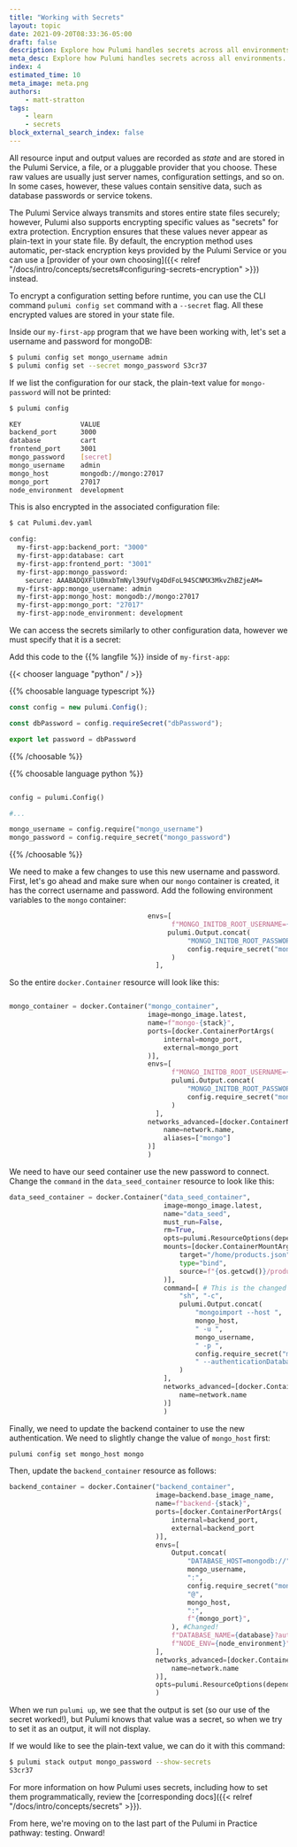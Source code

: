 ```yaml
---
title: "Working with Secrets"
layout: topic
date: 2021-09-20T08:33:36-05:00
draft: false
description: Explore how Pulumi handles secrets across all environments.
meta_desc: Explore how Pulumi handles secrets across all environments.
index: 4
estimated_time: 10
meta_image: meta.png
authors:
    - matt-stratton
tags:
    - learn
    - secrets
block_external_search_index: false
---
```


All resource input and output values are recorded as _state_ and are stored
in the Pulumi Service, a file, or a pluggable provider that you choose. These
raw values are usually just server names, configuration settings, and so on. In
some cases, however, these values contain sensitive data, such as database
passwords or service tokens.

The Pulumi Service always transmits and stores entire state files securely;
however, Pulumi also supports encrypting specific values as "secrets" for extra
protection. Encryption ensures that these values never appear as plain-text in
your state file. By default, the encryption method uses automatic, per-stack
encryption keys provided by the Pulumi Service or you can use a
[provider of your own
choosing]({{< relref "/docs/intro/concepts/secrets#configuring-secrets-encryption" >}})
instead.

To encrypt a configuration setting before runtime, you can use the CLI command
`pulumi config set` command with a `--secret` flag. All these encrypted values
are stored in your state file.

Inside our `my-first-app` program that we have been working with, let's set a
username and password for mongoDB:

```bash
$ pulumi config set mongo_username admin
$ pulumi config set --secret mongo_password S3cr37
```

If we list the configuration for our stack, the plain-text value for
`mongo-password` will not be printed:

```bash
$ pulumi config

KEY               VALUE
backend_port      3000
database          cart
frontend_port     3001
mongo_password    [secret]
mongo_username    admin
mongo_host        mongodb://mongo:27017
mongo_port        27017
node_environment  development
```

This is also encrypted in the associated configuration file:

```bash
$ cat Pulumi.dev.yaml

config:
  my-first-app:backend_port: "3000"
  my-first-app:database: cart
  my-first-app:frontend_port: "3001"
  my-first-app:mongo_password:
    secure: AAABADQXFlU0mxbTmNyl39UfVg4DdFoL94SCNMX3MkvZhBZjeAM=
  my-first-app:mongo_username: admin
  my-first-app:mongo_host: mongodb://mongo:27017
  my-first-app:mongo_port: "27017"
  my-first-app:node_environment: development


```

We can access the secrets similarly to other configuration data, however we must
specify that it is a secret:

Add this code to the {{% langfile %}} inside of `my-first-app`:

{{< chooser language "python" / >}}

{{% choosable language typescript %}}

```typescript
const config = new pulumi.Config();

const dbPassword = config.requireSecret("dbPassword");

export let password = dbPassword

```

{{% /choosable %}}


{{% choosable language python %}}

```python

config = pulumi.Config()

#...

mongo_username = config.require("mongo_username")
mongo_password = config.require_secret("mongo_password")

```

{{% /choosable %}}

We need to make a few changes to use this new username and password. First,
let's go ahead and make sure when our `mongo` container is created, it has the
correct username and password. Add the following environment variables to the
`mongo` container:

```python
                                   envs=[
                                         f"MONGO_INITDB_ROOT_USERNAME={mongo_username}",
                                        pulumi.Output.concat(
                                             "MONGO_INITDB_ROOT_PASSWORD=",
                                             config.require_secret("mongo_password")
                                         )
                                     ],
```

So the entire `docker.Container` resource will look like this:

```python

mongo_container = docker.Container("mongo_container",
                                   image=mongo_image.latest,
                                   name=f"mongo-{stack}",
                                   ports=[docker.ContainerPortArgs(
                                       internal=mongo_port,
                                       external=mongo_port
                                   )],
                                   envs=[
                                         f"MONGO_INITDB_ROOT_USERNAME={mongo_username}",
                                         pulumi.Output.concat(
                                             "MONGO_INITDB_ROOT_PASSWORD=",
                                             config.require_secret("mongo_password")
                                         )
                                     ],
                                   networks_advanced=[docker.ContainerNetworksAdvancedArgs(
                                       name=network.name,
                                       aliases=["mongo"]
                                   )]
                                   )


```

We need to have our seed container use the new password to connect. Change the
`command` in the `data_seed_container` resource to look like this:

```python
data_seed_container = docker.Container("data_seed_container",
                                       image=mongo_image.latest,
                                       name="data_seed",
                                       must_run=False,
                                       rm=True,
                                       opts=pulumi.ResourceOptions(depends_on=[backend_container]),
                                       mounts=[docker.ContainerMountArgs(
                                           target="/home/products.json",
                                           type="bind",
                                           source=f"{os.getcwd()}/products.json"
                                       )],
                                       command=[ # This is the changed part!
                                           "sh", "-c",
                                           pulumi.Output.concat(
                                               "mongoimport --host ",
                                               mongo_host,
                                               " -u ",
                                               mongo_username,
                                               " -p ",
                                               config.require_secret("mongo_password"),
                                               " --authenticationDatabase admin --db cart --collection products --type json --file /home/products.json --jsonArray"
                                           )
                                       ],
                                       networks_advanced=[docker.ContainerNetworksAdvancedArgs(
                                           name=network.name
                                       )]
                                       )
```

Finally, we need to update the backend container to use the new authentication.
We need to slightly change the value of `mongo_host` first:

```bash
pulumi config set mongo_host mongo
```

Then, update the `backend_container` resource as follows:

```python
backend_container = docker.Container("backend_container",
                                     image=backend.base_image_name,
                                     name=f"backend-{stack}",
                                     ports=[docker.ContainerPortArgs(
                                         internal=backend_port,
                                         external=backend_port
                                     )],
                                     envs=[
                                         Output.concat(
                                             "DATABASE_HOST=mongodb://",
                                             mongo_username,
                                             ":",
                                             config.require_secret("mongo_password"),
                                             "@",
                                             mongo_host,
                                             ":",
                                             f"{mongo_port}",
                                         ), #Changed!
                                         f"DATABASE_NAME={database}?authSource=admin", # Also changed!
                                         f"NODE_ENV={node_environment}"
                                     ],
                                     networks_advanced=[docker.ContainerNetworksAdvancedArgs(
                                         name=network.name
                                     )],
                                     opts=pulumi.ResourceOptions(depends_on=[mongo_container])
                                     )


```
<!-- {{% choosable language go %}}

```go

import (
  "fmt"

  "github.com/pulumi/pulumi/sdk/v3/go/pulumi"
)

func main() {
  pulumi.Run(func(ctx *pulumi.Context) error {
    dbPassword := c.RequireSecret("dbPassword")
    ctx.Export("x", pulumi.String(dbPassword))

    return nil
  }
}

```

{{% /choosable %}}

{{% choosable language csharp %}}

```csharp

class AppStack : Stack
{
    public AppStack()
    {
        var config = new Config();

        var dbPassword = config.RequireSecret("dbPassword");
        this.dbPassword = Output.Create(dbPassword);
    }
}

```

{{% /choosable %}} -->

When we run `pulumi up`, we see that the output is set (so our use of the secret
worked!), but Pulumi knows that value was a secret, so when we try to set it as
an output, it will not display.

If we would like to see the plain-text value, we can do it with this command:

```bash
$ pulumi stack output mongo_password --show-secrets
S3cr37
```

For more information on how Pulumi uses secrets, including how to set them
programmatically, review the
[corresponding docs]({{< relref "/docs/intro/concepts/secrets" >}}).

From here, we're moving on to the last part of the Pulumi in Practice pathway:
testing. Onward!

<!-- [^1]: [state]({{< relref "/docs/intro/concepts/state" >}}) -->